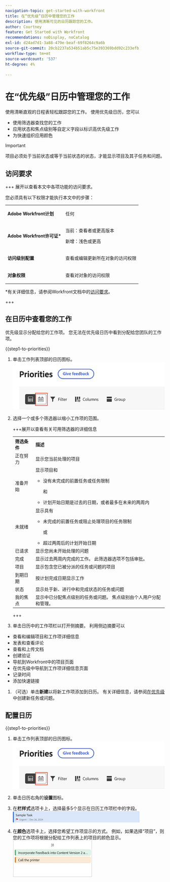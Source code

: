 ```yaml
---
navigation-topic: get-started-with-workfront
title: 在“优先级”日历中管理您的工作
description: 使用清晰可见的日历跟踪您的工作。
author: Courtney
feature: Get Started with Workfront
recommendations: noDisplay, noCatalog
exl-id: d24ad7d1-3a88-479e-beaf-69f8264c9a6b
source-git-commit: 20cb2237a534b51ab5c75e393369bdd92c233efb
workflow-type: tm+mt
source-wordcount: '537'
ht-degree: 4%

---
```


# 在“优先级”日历中管理您的工作

使用清晰直观的日程表轻松跟踪您的工作。 使用优先级日历，您可以

* 使用筛选器查找您的工作
* 应用状态和焦点级别等自定义字段以标识高优先级工作
* 为快速组织应用颜色

>[!IMPORTANT]
>
>项目必须处于当前状态或等于当前状态的状态，才能显示项目及其子任务和问题。


## 访问要求

+++ 展开以查看本文中各项功能的访问要求。

您必须具有以下权限才能执行本文中的步骤：

<table style="table-layout:auto"> 
 <col> 
 </col> 
 <col> 
 </col> 
 <tbody> 
  <tr> 
   <td role="rowheader"><strong>Adobe Workfront计划</strong></td> 
   <td> <p>任何</p> </td> 
  </tr> 
  <tr> 
   <td role="rowheader"><strong>Adobe Workfront许可证*</strong></td> 
   <td> 
   <p>当前：查看者或更高版本</p>
   <p>新增：浅色或更高</p> 
   </td> 
  </tr> 
  <tr> 
   <td role="rowheader"><strong>访问级别配置</strong></td> 
   <td> <p>查看或编辑更新所在对象的访问权限</p></td> 
  </tr> 
  <tr> 
   <td role="rowheader"><strong>对象权限</strong></td> 
   <td> <p>查看对对象的访问权限</p></td> 
  </tr> 
 </tbody> 
</table>

*有关详细信息，请参阅Workfront文档中的[访问要求](/help/quicksilver/administration-and-setup/add-users/access-levels-and-object-permissions/access-level-requirements-in-documentation.md)。

+++

## 在日历中查看您的工作

优先级显示分配给您的工作项。 您无法在优先级日历中看到分配给您团队的工作项。

{{step1-to-priorities}}

1. 单击工作列表顶部的日历图标。
   ![日历图标](assets/calendar-tab.png)
1. 选择一个或多个筛选器以缩小工作项的范围。

   +++展开以查看有关可用筛选器的详细信息
   <table>
    <tbody>
    <tr>
    <th>筛选条件</th>
    <th>描述</th>
    </tr>
        <tr>
        <td>正在努力</td>
        <td>显示您当前处理的项目</td>
        </tr>
        <tr>
        <td>准备开始</td>
        <td>显示项目和 
        <ul>
        <li>没有未完成的前置任务或任务限制</li>
        <p>和</p>
        <li>计划开始日期是过去的日期，或者最多在未来的两周内</li>
        </ul>
        </td>
        </tr>
        <tr>
        <td>未就绪</td>
        <td>显示具有
        <ul>
        <li>未完成的前置任务或阻止处理项目的任务限制</li>
        <p>或</p>
        <li>超过两周后的计划开始日期</li>
        </ul>
        </td>
        </tr>
        <tr>
        <td>已请求</td>
        <td>显示您尚未开始处理的问题</td>
        </tr>
        <td>完成</td>
        <td>显示过去两周内完成的工作。 此筛选器选项不包括审批。</td>
        </tr>
        <tr>
        <td>项目</td>
        <td>显示包含您已被分派的任务或问题的项目</td>
        </tr>
        <tr>
        <td>到期日期</td>
        <td>按计划完成日期显示工作</td>
        </tr>
        <tr>
        <td>状态</td>
        <td>显示处于新、进行中和完成状态的任务或问题</td>
        </tr>
        <tr>
        <td>我的焦点</td>
        <td>显示中已分配焦点级别的任务或问题。 焦点级别由个人用户分配和管理。</td>
        </tr>
    </tbody>
    </table>

   +++

1. 单击日历中的工作项栏以打开侧摘要。 利用侧边摘要可以

* 查看和编辑项目和工作项详细信息
* 发表和查看评论
* 查看和上传文档
* 创建验证
* 导航到Workfront中的项目页面
* 在优先级中导航到工作项详细信息页面
* 记录时间
* 添加快速链接

1. （可选）单击&#x200B;**新建**&#x200B;以将新工作项添加到日历。 有关详细信息，请参阅[在优先级](/help/quicksilver/workfront-basics/priorities/create-task-issue-priorities.md)中创建新任务或问题。

## 配置日历

{{step1-to-priorities}}

1. 单击工作列表顶部的日历图标。
   ![日历图标](assets/calendar-tab.png)
1. 单击日历右角的&#x200B;**设置**&#x200B;图标。

1. 在&#x200B;**栏样式**&#x200B;选项卡上，选择最多5个显示在日历工作项栏中的字段。
   ![示例栏](assets/sample-task-for-field-config.png)

1. 在&#x200B;**颜色**&#x200B;选项卡上，选择您希望工作项显示的方式。 例如，如果选择“项目”，则您的工作项将根据分配给工作列表上的项目的颜色显示。
   ![示例颜色项目](assets/sample-calendar-projects.png)
